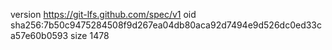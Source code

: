 version https://git-lfs.github.com/spec/v1
oid sha256:7b50c9475284508f9d267ea04db80aca92d7494e9d526dc0ed33ca57e60b0593
size 1478
